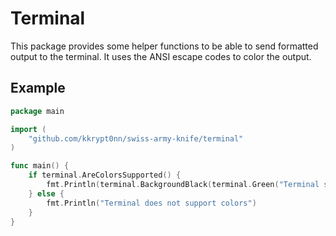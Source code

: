 # Terminal

This package provides some helper functions to be able to send formatted output to the terminal. It uses the ANSI escape codes to color the output.

## Example

```go
package main

import (
	"github.com/kkrypt0nn/swiss-army-knife/terminal"
)

func main() {
    if terminal.AreColorsSupported() {
        fmt.Println(terminal.BackgroundBlack(terminal.Green("Terminal supports colors")))
    } else {
        fmt.Println("Terminal does not support colors")
    }
}
```
